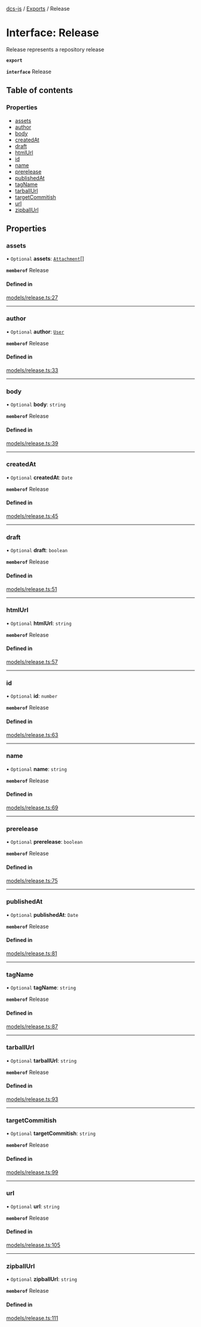 [dcs-js](../README.md) / [Exports](../modules.md) / Release

# Interface: Release

Release represents a repository release

**`export`**

**`interface`** Release

## Table of contents

### Properties

- [assets](Release.md#assets)
- [author](Release.md#author)
- [body](Release.md#body)
- [createdAt](Release.md#createdat)
- [draft](Release.md#draft)
- [htmlUrl](Release.md#htmlurl)
- [id](Release.md#id)
- [name](Release.md#name)
- [prerelease](Release.md#prerelease)
- [publishedAt](Release.md#publishedat)
- [tagName](Release.md#tagname)
- [tarballUrl](Release.md#tarballurl)
- [targetCommitish](Release.md#targetcommitish)
- [url](Release.md#url)
- [zipballUrl](Release.md#zipballurl)

## Properties

### <a id="assets" name="assets"></a> assets

• `Optional` **assets**: [`Attachment`](Attachment.md)[]

**`memberof`** Release

#### Defined in

[models/release.ts:27](https://github.com/unfoldingWord/dcs-js/blob/c677a54/models/release.ts#L27)

___

### <a id="author" name="author"></a> author

• `Optional` **author**: [`User`](User.md)

**`memberof`** Release

#### Defined in

[models/release.ts:33](https://github.com/unfoldingWord/dcs-js/blob/c677a54/models/release.ts#L33)

___

### <a id="body" name="body"></a> body

• `Optional` **body**: `string`

**`memberof`** Release

#### Defined in

[models/release.ts:39](https://github.com/unfoldingWord/dcs-js/blob/c677a54/models/release.ts#L39)

___

### <a id="createdat" name="createdat"></a> createdAt

• `Optional` **createdAt**: `Date`

**`memberof`** Release

#### Defined in

[models/release.ts:45](https://github.com/unfoldingWord/dcs-js/blob/c677a54/models/release.ts#L45)

___

### <a id="draft" name="draft"></a> draft

• `Optional` **draft**: `boolean`

**`memberof`** Release

#### Defined in

[models/release.ts:51](https://github.com/unfoldingWord/dcs-js/blob/c677a54/models/release.ts#L51)

___

### <a id="htmlurl" name="htmlurl"></a> htmlUrl

• `Optional` **htmlUrl**: `string`

**`memberof`** Release

#### Defined in

[models/release.ts:57](https://github.com/unfoldingWord/dcs-js/blob/c677a54/models/release.ts#L57)

___

### <a id="id" name="id"></a> id

• `Optional` **id**: `number`

**`memberof`** Release

#### Defined in

[models/release.ts:63](https://github.com/unfoldingWord/dcs-js/blob/c677a54/models/release.ts#L63)

___

### <a id="name" name="name"></a> name

• `Optional` **name**: `string`

**`memberof`** Release

#### Defined in

[models/release.ts:69](https://github.com/unfoldingWord/dcs-js/blob/c677a54/models/release.ts#L69)

___

### <a id="prerelease" name="prerelease"></a> prerelease

• `Optional` **prerelease**: `boolean`

**`memberof`** Release

#### Defined in

[models/release.ts:75](https://github.com/unfoldingWord/dcs-js/blob/c677a54/models/release.ts#L75)

___

### <a id="publishedat" name="publishedat"></a> publishedAt

• `Optional` **publishedAt**: `Date`

**`memberof`** Release

#### Defined in

[models/release.ts:81](https://github.com/unfoldingWord/dcs-js/blob/c677a54/models/release.ts#L81)

___

### <a id="tagname" name="tagname"></a> tagName

• `Optional` **tagName**: `string`

**`memberof`** Release

#### Defined in

[models/release.ts:87](https://github.com/unfoldingWord/dcs-js/blob/c677a54/models/release.ts#L87)

___

### <a id="tarballurl" name="tarballurl"></a> tarballUrl

• `Optional` **tarballUrl**: `string`

**`memberof`** Release

#### Defined in

[models/release.ts:93](https://github.com/unfoldingWord/dcs-js/blob/c677a54/models/release.ts#L93)

___

### <a id="targetcommitish" name="targetcommitish"></a> targetCommitish

• `Optional` **targetCommitish**: `string`

**`memberof`** Release

#### Defined in

[models/release.ts:99](https://github.com/unfoldingWord/dcs-js/blob/c677a54/models/release.ts#L99)

___

### <a id="url" name="url"></a> url

• `Optional` **url**: `string`

**`memberof`** Release

#### Defined in

[models/release.ts:105](https://github.com/unfoldingWord/dcs-js/blob/c677a54/models/release.ts#L105)

___

### <a id="zipballurl" name="zipballurl"></a> zipballUrl

• `Optional` **zipballUrl**: `string`

**`memberof`** Release

#### Defined in

[models/release.ts:111](https://github.com/unfoldingWord/dcs-js/blob/c677a54/models/release.ts#L111)
